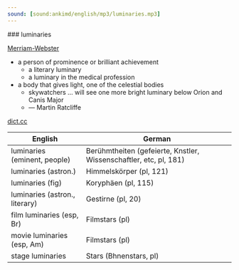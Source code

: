 ```yaml
---
sound: [sound:ankimd/english/mp3/luminaries.mp3]
---
```


\### luminaries

[Merriam-Webster](https://www.merriam-webster.com/dictionary/luminaries)

- a person of prominence or brilliant achievement
    - a literary luminary
    - a luminary in the medical profession
- a body that gives light, one of the celestial bodies
    - skywatchers … will see one more bright luminary below Orion and Canis Major
    - — Martin Ratcliffe

[dict.cc](https://www.dict.cc/luminaries)

| English        | German       |
| -------------- | ------------ |
| luminaries (eminent, people) | Berühmtheiten (gefeierte, Knstler, Wissenschaftler, etc, pl, 181) |
| luminaries (astron.) | Himmelskörper (pl, 121) |
| luminaries (fig) | Koryphäen (pl, 115) |
| luminaries (astron., literary) | Gestirne (pl, 20) |
| film luminaries (esp, Br) | Filmstars (pl) |
| movie luminaries (esp, Am) | Filmstars (pl) |
| stage luminaries | Stars (Bhnenstars, pl) |

